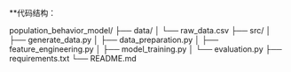 
**代码结构：

population_behavior_model/
├── data/
│   └── raw_data.csv
├── src/
│   ├── generate_data.py
│   ├── data_preparation.py
│   ├── feature_engineering.py
│   ├── model_training.py
│   └── evaluation.py
├── requirements.txt
└── README.md
